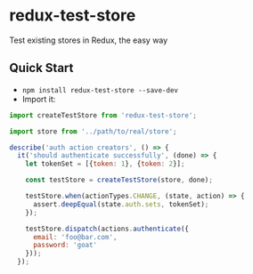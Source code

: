 # redux-test-store
Test existing stores in Redux, the easy way

## Quick Start
- `npm install redux-test-store --save-dev`
- Import it:

```js
import createTestStore from 'redux-test-store';

import store from '../path/to/real/store';

describe('auth action creators', () => {
  it('should authenticate successfully', (done) => {
    let tokenSet = [{token: 1}, {token: 2}];

    const testStore = createTestStore(store, done);

    testStore.when(actionTypes.CHANGE, (state, action) => {
      assert.deepEqual(state.auth.sets, tokenSet);
    });

    testStore.dispatch(actions.authenticate({
      email: 'foo@bar.com',
      password: 'goat'
    }));
  });
```
